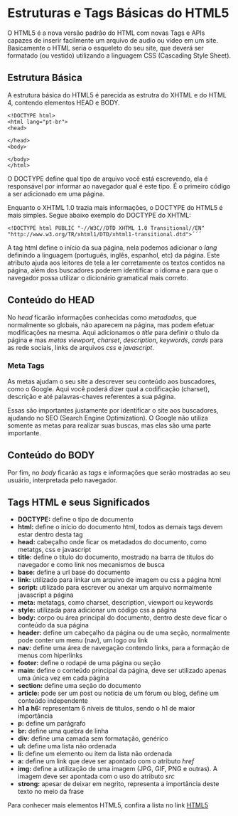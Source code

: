 # Estruturas e Tags Básicas do HTML5

O HTML5 é a nova versão padrão do HTML com novas Tags e APIs capazes de inserir facilmente um arquivo de audio ou vídeo em um site. Basicamente o HTML seria o esqueleto do seu site, que deverá ser formatado (ou vestido) utilizando a linguagem CSS (Cascading Style Sheet).

## Estrutura Básica

A estrutura básica do HTML5 é parecida as estrutra do XHTML e do HTML 4, contendo elementos HEAD e BODY.
```
<!DOCTYPE html>
<html lang="pt-br">
<head>

</head>
<body>

</body>
</html>
```

O DOCTYPE define qual tipo de arquivo você está escrevendo, ela é responsável por informar ao navegador qual é este tipo. É o primeiro código a ser adicionado em uma página.

Enquanto o XHTML 1.0 trazia mais informações, o DOCTYPE do HTML5 é mais simples. Segue abaixo exemplo do DOCTYPE do XHTML:

```
<!DOCTYPE html PUBLIC "-//W3C//DTD XHTML 1.0 Transitional//EN" "http://www.w3.org/TR/xhtml1/DTD/xhtml1-transitional.dtd">´´´
```

A tag html define o início da sua página, nela podemos adicionar o *lang* definindo a linguagem (português, inglês, espanhol, etc) da página. Este atributo ajuda aos leitores de tela a ler corretamente os textos contidos na página, além dos buscadores poderem identificar o idioma e para que o navegador possa utilizar o dicionário gramatical mais correto.

## Conteúdo do HEAD

No *head* ficarão informações conhecidas como *metadados*, que normalmente so globais, não aparecem na página, mas podem efetuar modificações na mesma. Aqui adicionamos o *title* para definir o título da página e mas *metas* *viewport*, *charset*, *description*, *keywords*, *cards* para as rede sociais, links de arquivos *css* e *javascript*.

### Meta Tags

As metas ajudam o seu site a descrever seu conteúdo aos buscadores, como o Google. Aqui você poderá dizer qual a codificação (charset), descrição e até palavras-chaves referentes a sua página. 

Essas são importantes justamente por identificar o site aos buscadores, ajudando no SEO (Search Engine Optimization). O Google não utiliza somente as metas para realizar suas buscas, mas elas são uma parte importante.

## Conteúdo do BODY

Por fim, no *body* ficarão as *tags* e informações que serão mostradas ao seu usuário, interpretada pelo navegador.

## Tags HTML e seus Significados

- **DOCTYPE:** define o tipo de documento
- **html:** define o início do documento html, todos as demais tags devem estar dentro desta tag
- **head:** cabeçalho onde ficar os metadados do documento, como metatgs, css e javascript
- **title:** define o título do documento, mostrado na barra de títulos do navegador e como link nos mecanismos de busca
- **base:** define a url base do documento
- **link:** utilizado para linkar um arquivo de imagem ou css a página html
- **script:** utilizado para escrever ou anexar um arquivo normalmente javascript a página
- **meta:** metatags, como charset, description, viewport ou keywords
- **style:** utilizada para adicionar um código css a página
- **body:** corpo ou área principal do documento, dentro deste deve ficar o conteúdo da sua página
- **header:** define um cabeçalho da página ou de uma seção, normalmente pode conter um menu (nav), um logo ou link
- **nav:**  define uma área de navegação contendo links, para a formação de menus com hiperlinks
- **footer:** define o rodapé de uma página ou seção
- **main:** define o conteúdo principal da página, deve ser utilizado apenas uma única vez em cada página
- **section:** define uma seção do documento
- **article:** pode ser um post ou notícia de um fórum ou blog, define um conteúdo independente
- **h1 a h6:** representam 6 níveis de títulos, sendo o h1 de maior importância
- **p:** define um parágrafo
- **br:** define uma quebra de linha
- **div:** define uma camada sem formatação, genérico
- **ul:** define uma lista não ordenada
- **li:** define um elemento ou item da lista não ordenada
- **a:** define um link que deve ser apontado com o atributo *href*
- **img:** define a utilização de uma imagem (JPG, GIF, PNG e outras). A imagem deve ser apontada com o uso do atributo *src*
- **strong:** apesar de deixar em negrito, representa a importância deste texto no meio da frase

Para conhecer mais elementos HTML5, confira a lista no link [HTML5](https://developer.mozilla.org/pt-BR/docs/Web/HTML/HTML5/HTML5_element_list "HTML Element List")